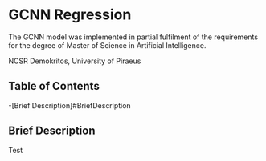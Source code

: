 # GCNN Regression

The GCNN model was implemented in partial fulfilment of the requirements for the degree of Master of Science in Artificial Intelligence.

NCSR Demokritos, University of Piraeus

## Table of Contents

-[Brief Description]#BriefDescription

## Brief Description 

Test



